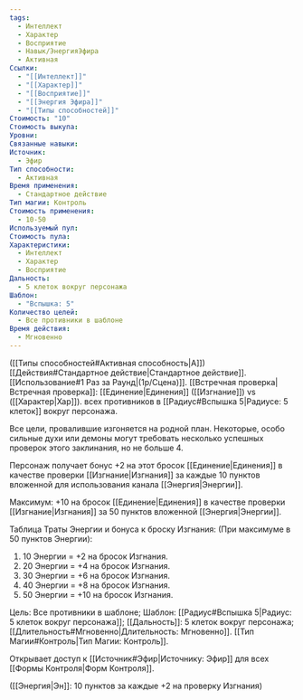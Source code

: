 ```yaml
---
tags:
  - Интеллект
  - Характер
  - Восприятие
  - Навык/ЭнергияЭфира
  - Активная
Ссылки:
  - "[[Интеллект]]"
  - "[[Характер]]"
  - "[[Восприятие]]"
  - "[[Энергия Эфира]]"
  - "[[Типы способностей]]"
Стоимость: "10"
Стоимость выкупа: 
Уровни: 
Связанные навыки: 
Источник:
  - Эфир
Тип способности:
  - Активная
Время применения:
  - Стандартное действие
Тип магии: Контроль
Стоимость применения:
  - 10-50
Используемый пул: 
Стоимость пула: 
Характеристики:
  - Интеллект
  - Характер
  - Восприятие
Дальность:
  - 5 клеток вокруг персонажа
Шаблон:
  - "Вспышка: 5"
Количество целей:
  - Все противники в шаблоне
Время действия:
  - Мгновенно
---
```

([[Типы способностей#Активная способность|А]]) [[Действия#Стандартное действие|Стандартное действие]]. [[Использование#1 Раз за Раунд|(1р/Сцена)]]. [[Встречная проверка|Встречная проверка]]: [[Единение|Единения]] ([[Изгнание]]) vs ([[Характер|Хар]]). всех противников в [[Радиус#Вспышка 5|Радиусе: 5 клеток]] вокруг персонажа. 

Все цели, провалившие изгоняется на родной план. Некоторые, особо сильные духи или демоны  могут требовать несколько успешных проверок этого заклинания, но не больше 4.

Персонаж получает бонус +2 на этот бросок [[Единение|Единения]] в качестве проверки [[Изгнание|Изгнания]] за каждые 10 пунктов вложенной для использования канала [[Энергия|Энергии]]. 

Максимум: +10 на бросок [[Единение|Единения]] в качестве проверки [[Изгнание|Изгнания]] за 50 пунктов вложенной [[Энергия|Энергии]]. 

Таблица Траты Энергии и бонуса к броску Изгнания:
(При максимуме в 50 пунктов Энергии):

1. 10 Энергии = +2 на бросок Изгнания.
2. 20 Энергии = +4 на бросок Изгнания.
3. 30 Энергии = +6 на бросок Изгнания.
4. 40 Энергии = +8 на бросок Изгнания. 
5. 50 Энергии = +10 на бросок Изгнания.

Цель: Все противники в шаблоне; Шаблон: [[Радиус#Вспышка 5|Радиус: 5 клеток вокруг персонажа]]; [[Дальность]]: 5 клеток вокруг персонажа; [[Длительность#Мгновенно|Длительность: Мгновенно]]. 
[[Тип Магии#Контроль|Тип Магии: Контроль]]. 

Открывает доступ к [[Источник#Эфир|Источнику: Эфир]] для всех [[Формы Контроля|Форм Контроля]]. 

([[Энергия|Эн]]: 10 пунктов за каждые +2 на проверку Изгнания)